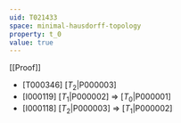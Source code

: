```yaml
---
uid: T021433
space: minimal-hausdorff-topology
property: t_0
value: true
---
```

[[Proof]]

* [T000346] [$T_2$|P000003]
* [I000119] [$T_1$|P000002] => [$T_0$|P000001]
* [I000118] [$T_2$|P000003] => [$T_1$|P000002]

